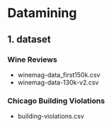 # Datamining  
## 1. dataset
### Wine Reviews
- winemag-data_first150k.csv
- winemag-data-130k-v2.csv  
### Chicago Building Violations  
- building-violations.csv
